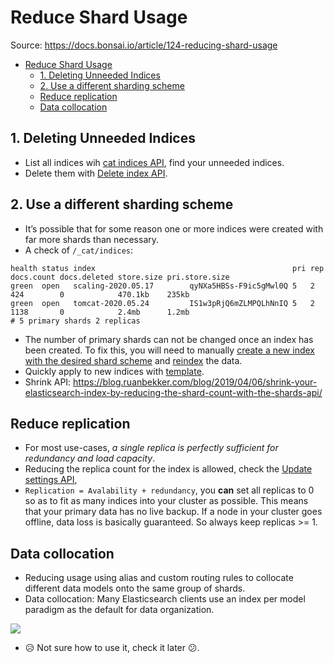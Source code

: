 # Reduce Shard Usage

Source: <https://docs.bonsai.io/article/124-reducing-shard-usage>

- [Reduce Shard Usage](#reduce-shard-usage)
  - [1. Deleting Unneeded Indices](#1-deleting-unneeded-indices)
  - [2. Use a different sharding scheme](#2-use-a-different-sharding-scheme)
  - [Reduce replication](#reduce-replication)
  - [Data collocation](#data-collocation)

## 1. Deleting Unneeded Indices

- List all indices wih [cat indices API](https://www.elastic.co/guide/en/elasticsearch/reference/6.8/cat-indices.html), find your unneeded indices.
- Delete them with [Delete index API](https://www.elastic.co/guide/en/elasticsearch/reference/6.8/indices-delete-index.html).

## 2. Use a different sharding scheme

- It’s possible that for some reason one or more indices were created with far more shards than necessary.
- A check of `/_cat/indices`:

```
health status index                                            pri rep     docs.count docs.deleted store.size pri.store.size
green  open   scaling-2020.05.17        qyNXa5HBSs-F9ic5gMwl0Q 5   2       424        0            470.1kb    235kb
green  open   tomcat-2020.05.24         IS1w3pRjQ6mZLMPQLhNnIQ 5   2       1138       0            2.4mb      1.2mb
# 5 primary shards 2 replicas
```

- The number of primary shards can not be changed once an index has been created. To fix this, you will need to manually [create a new index with the desired shard scheme](https://www.elastic.co/guide/en/elasticsearch/reference/6.8/indices-create-index.html) and [reindex](https://www.elastic.co/guide/en/elasticsearch/reference/6.8/docs-reindex.html) the data.
- Quickly apply to new indices with [template](https://www.elastic.co/guide/en/elasticsearch/reference/6.8/indices-templates.html).
- Shrink API: <https://blog.ruanbekker.com/blog/2019/04/06/shrink-your-elasticsearch-index-by-reducing-the-shard-count-with-the-shards-api/>

## Reduce replication

- For most use-cases, _a single replica is perfectly sufficient for redundancy and load capacity_.
- Reducing the replica count for the index is allowed, check the [Update settings API](https://www.elastic.co/guide/en/elasticsearch/reference/6.8/indices-update-settings.html),
- `Replication = Avalability + redundancy`, you **can** set all replicas to 0 so as to fit as many indices into your cluster as possible. This means that your primary data has no live backup. If a node in your cluster goes offline, data loss is basically guaranteed. So always keep replicas >= 1.

## Data collocation

- Reducing usage using alias and custom routing rules to collocate different data models onto the same group of shards.
- Data collocation: Many Elasticsearch clients use an index per model paradigm as the default for data organization.

![](https://d33v4339jhl8k0.cloudfront.net/docs/assets/5bd08cb42c7d3a01757a5894/images/5c6c67402c7d3a66e32ea836/file-LLMPZ7B6hQ.jpg)

- :disappointed_relieved: Not sure how to use it, check it later :confused:.
